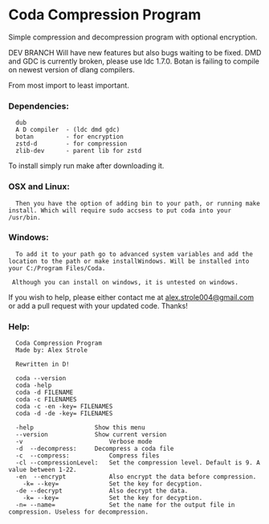 # Coda Compression Program
Simple compression and decompression program with optional encryption.

DEV BRANCH
Will have new features but also bugs waiting to be fixed.
DMD and GDC is currently broken, please use ldc 1.7.0.
Botan is failing to compile on newest version of dlang compilers.

From most import to least important.

### Dependencies:
```
  dub
  A D compiler  - (ldc dmd gdc)
  botan         - for encryption
  zstd-d        - for compression
  zlib-dev      - parent lib for zstd
 ```
To install simply run make after downloading it.

### OSX and Linux:
```
  Then you have the option of adding bin to your path, or running make install. Which will require sudo accsess to put coda into your /usr/bin.
```
  
### Windows:
```
  To add it to your path go to advanced system variables and add the location to the path or make installWindows. Will be installed into your C:/Program Files/Coda.
  
 Although you can install on windows, it is untested on windows.
 ```
If you wish to help, please either contact me at alex.strole004@gmail.com or add a pull request with your updated code.
Thanks!
 
### Help:
```
  Coda Compression Program  
  Made by: Alex Strole

  Rewritten in D!

  coda --version  
  coda -help
  coda -d FILENAME
  coda -c FILENAMES
  coda -c -en -key= FILENAMES
  coda -d -de -key= FILENAMES

  -help					Show this menu
  --version				Show current version
  -v						Verbose mode
  -d  --decompress:		Decompress a coda file
  -c  --compress:			Compress files
  -cl --compressionLevel:	Set the compression level. Default is 9. A value between 1-22.
  -en  --encrypt			Also encrypt the data before compression.
    -k= --key=				Set the key for decyption.
  -de --decrypt				Also decrypt the data.
    -k= --key=				Set the key for decyption.
  -n= --name=				Set the name for the output file in compression. Useless for decompression.
```
